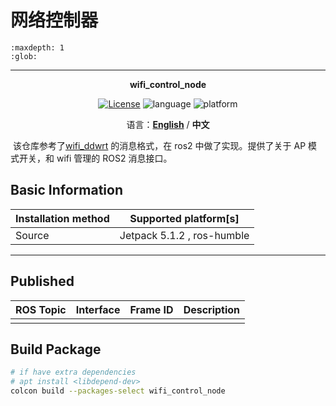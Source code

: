 # 网络控制器

```{toctree}
:maxdepth: 1
:glob:
```

------

<p align="center"><strong>wifi_control_node</strong></p>
<p align="center"><a href="https://github.com/${YOUR_GIT_REPOSITORY}/blob/main/LICENSE"><img alt="License" src="https://img.shields.io/badge/License-Apache%202.0-orange"/></a>
<img alt="language" src="https://img.shields.io/badge/language-c++-red"/>
<img alt="platform" src="https://img.shields.io/badge/platform-linux-l"/>
</p>
<p align="center">
    语言：<a href="./docs/docs_en/README_EN.md"><strong>English</strong></a> / <strong>中文</strong>
</p>

​	该仓库参考了[wifi_ddwrt](https://github.com/ros-drivers/wifi_ddwrt/tree/noetic-devel) 的消息格式，在 ros2 中做了实现。提供了关于 AP 模式开关，和 wifi 管理的 ROS2 消息接口。

## Basic Information

| Installation method | Supported platform[s]      |
| ------------------- | -------------------------- |
| Source              | Jetpack 5.1.2 , ros-humble |

------

## Published

| ROS Topic | Interface | Frame ID | Description |
| :-------: | :-------: | :------: | :---------: |
|           |           |          |             |

## Build Package

```bash
# if have extra dependencies
# apt install <libdepend-dev>
colcon build --packages-select wifi_control_node
```

